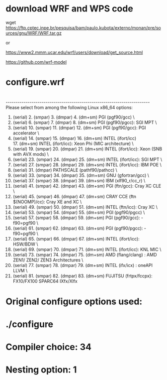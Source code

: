 # download WRF and WPS code

wget https://ftp.cptec.inpe.br/pesquisa/bam/paulo.kubota/externo/monan/pre/sources/gnu/WRF/WRF.tar.gz

or 

https://www2.mmm.ucar.edu/wrf/users/download/get_source.html

https://github.com/wrf-model

#
# configure.wrf
#
------------------------------------------------------------------------ \
Please select from among the following Linux x86_64 options:

  1. (serial)   2. (smpar)   3. (dmpar)   4. (dm+sm)   PGI (pgf90/gcc) \
  5. (serial)   6. (smpar)   7. (dmpar)   8. (dm+sm)   PGI (pgf90/pgcc): SGI MPT \
  9. (serial)  10. (smpar)  11. (dmpar)  12. (dm+sm)   PGI (pgf90/gcc): PGI accelerator \
 13. (serial)  14. (smpar)  15. (dmpar)  16. (dm+sm)   INTEL (ifort/icc) \
                                         17. (dm+sm)   INTEL (ifort/icc): Xeon Phi (MIC architecture) \
 18. (serial)  19. (smpar)  20. (dmpar)  21. (dm+sm)   INTEL (ifort/icc): Xeon (SNB with AVX mods) \
 22. (serial)  23. (smpar)  24. (dmpar)  25. (dm+sm)   INTEL (ifort/icc): SGI MPT \
 26. (serial)  27. (smpar)  28. (dmpar)  29. (dm+sm)   INTEL (ifort/icc): IBM POE \
 30. (serial)               31. (dmpar)                PATHSCALE (pathf90/pathcc) \
 32. (serial)  33. (smpar)  34. (dmpar)  35. (dm+sm)   GNU (gfortran/gcc) \
 36. (serial)  37. (smpar)  38. (dmpar)  39. (dm+sm)   IBM (xlf90_r/cc_r) \
 40. (serial)  41. (smpar)  42. (dmpar)  43. (dm+sm)   PGI (ftn/gcc): Cray XC CLE \
 44. (serial)  45. (smpar)  46. (dmpar)  47. (dm+sm)   CRAY CCE (ftn $(NOOMP)/cc): Cray XE and XC \
 48. (serial)  49. (smpar)  50. (dmpar)  51. (dm+sm)   INTEL (ftn/icc): Cray XC \
 52. (serial)  53. (smpar)  54. (dmpar)  55. (dm+sm)   PGI (pgf90/pgcc) \
 56. (serial)  57. (smpar)  58. (dmpar)  59. (dm+sm)   PGI (pgf90/gcc): -f90=pgf90 \
 60. (serial)  61. (smpar)  62. (dmpar)  63. (dm+sm)   PGI (pgf90/pgcc): -f90=pgf90 \
 64. (serial)  65. (smpar)  66. (dmpar)  67. (dm+sm)   INTEL (ifort/icc): HSW/BDW \
 68. (serial)  69. (smpar)  70. (dmpar)  71. (dm+sm)   INTEL (ifort/icc): KNL MIC \
 72. (serial)  73. (smpar)  74. (dmpar)  75. (dm+sm)   AMD (flang/clang) :  AMD ZEN1/ ZEN2/ ZEN3 Architectures \
 76. (serial)  77. (smpar)  78. (dmpar)  79. (dm+sm)   INTEL (ifx/icx) : oneAPI LLVM \
 80. (serial)  81. (smpar)  82. (dmpar)  83. (dm+sm)   FUJITSU (frtpx/fccpx): FX10/FX100 SPARC64 IXfx/Xlfx

# Original configure options used:
# ./configure 
# Compiler choice: 34
# Nesting option: 1
